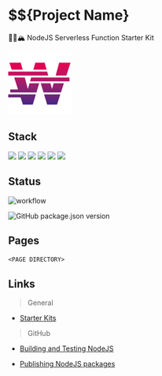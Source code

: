 # $${Project Name} 

🌊🌲🏔 NodeJS Serverless Function Starter Kit 

<img src="pages/logo.png" alt="drawing" width="128"/>

## Stack 

![](https://img.shields.io/badge/Node.js-339933?style=for-the-badge&logo=nodedotjs&logoColor=white)
![](https://img.shields.io/badge/TypeScript-007ACC?style=for-the-badge&logo=typescript&logoColor=white)
![](https://img.shields.io/badge/eslint-3A33D1?style=for-the-badge&logo=eslint&logoColor=white)
![](https://img.shields.io/badge/Ubuntu-E95420?style=for-the-badge&logo=ubuntu&logoColor=white)
![](https://img.shields.io/badge/VSCode-0078D4?style=for-the-badge&logo=visual%20studio%20code&logoColor=white)
![](https://img.shields.io/badge/Snyk-4C4A73?style=for-the-badge&logo=snyk&logoColor=white)

## Status

![workflow](https://github.com/whitten-io/nodejs-starter-kit/actions/workflows/ci/badge.svg)

![GitHub package.json version](https://img.shields.io/github/package-json/v/whitten-io/nodejs-starter-kit?style=for-the-badge)

## Pages

```
<PAGE DIRECTORY>
```

## Links

> General

- [Starter Kits](https://docs.whitten.io/starter-kits) 


> GitHub
- [Building and Testing NodeJS](https://docs.github.com/en/actions/automating-builds-and-tests/building-and-testing-nodejs#packaging-workflow-data-as-artifacts)

- [Publishing NodeJS packages](https://docs.github.com/en/actions/publishing-packages/publishing-nodejs-packages)